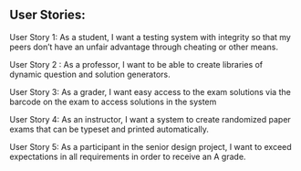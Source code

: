 ## User Stories:
User Story 1: As a student, I want a testing system with integrity so that my peers don’t have an unfair advantage through cheating or other means.

User Story 2 : As a professor, I want to be able to create libraries of dynamic question and solution generators.

User Story 3: As a grader, I want easy access to the exam solutions via the barcode on the exam to access solutions in the system 

User Story 4: As an instructor, I want a system to create randomized paper exams that can be typeset and printed automatically.

User Story 5: As a participant in the senior design project, I want to exceed expectations in all requirements in order to receive an A grade.
